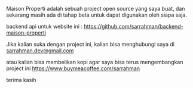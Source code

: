 Maison Properti adalah sebuah project open source yang saya buat, dan sekarang masih ada di tahap beta untuk dapat digunakan oleh siapa saja.

backend api untuk website ini : https://github.com/sarrahman/backend-maison-properti

Jika kalian suka dengan project ini, kalian bisa menghubungi saya di sarrahman.dev@gmail.com

atau kalian bisa membelikan kopi agar saya bisa terus mengembangkan project ini
https://www.buymeacoffee.com/sarrahman

terima kasih
